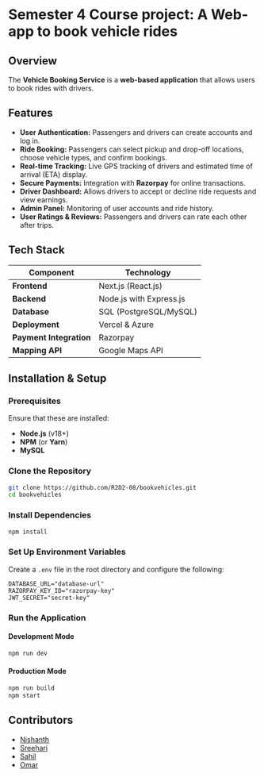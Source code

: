 # Semester 4 Course project: A Web-app to book vehicle rides

## Overview
The **Vehicle Booking Service** is a **web-based application** that allows users to book rides with drivers.

## Features
- **User Authentication:** Passengers and drivers can create accounts and log in.
- **Ride Booking:** Passengers can select pickup and drop-off locations, choose vehicle types, and confirm bookings.
- **Real-time Tracking:** Live GPS tracking of drivers and estimated time of arrival (ETA) display.
- **Secure Payments:** Integration with **Razorpay** for online transactions.
- **Driver Dashboard:** Allows drivers to accept or decline ride requests and view earnings.
- **Admin Panel:** Monitoring of user accounts and ride history.
- **User Ratings & Reviews:** Passengers and drivers can rate each other after trips.

## Tech Stack
| Component       | Technology |
|---------------|------------|
| **Frontend** | Next.js (React.js) |
| **Backend** | Node.js with Express.js |
| **Database** | SQL (PostgreSQL/MySQL) |
| **Deployment** | Vercel & Azure |
| **Payment Integration** | Razorpay |
| **Mapping API** | Google Maps API |

## Installation & Setup
### Prerequisites
Ensure that these are installed:
- **Node.js** (v18+)
- **NPM** (or **Yarn**)
- **MySQL**
  
### Clone the Repository
```bash
git clone https://github.com/R2D2-08/bookvehicles.git
cd bookvehicles
```

### Install Dependencies
```bash
npm install
```

### Set Up Environment Variables
Create a `.env` file in the root directory and configure the following:
```env
DATABASE_URL="database-url"
RAZORPAY_KEY_ID="razorpay-key"
JWT_SECRET="secret-key"
```

### Run the Application
#### Development Mode
```bash
npm run dev
```
#### Production Mode
```bash
npm run build
npm start
```

## Contributors
- [Nishanth](https://github.com/1-Nishanth-1)
- [Sreehari](https://github.com/SreehariSanjeev04)
- [Sahil](https://github.com/Sahil-Muhammed)
- [Omar](https://github.com/R2D2-08)
